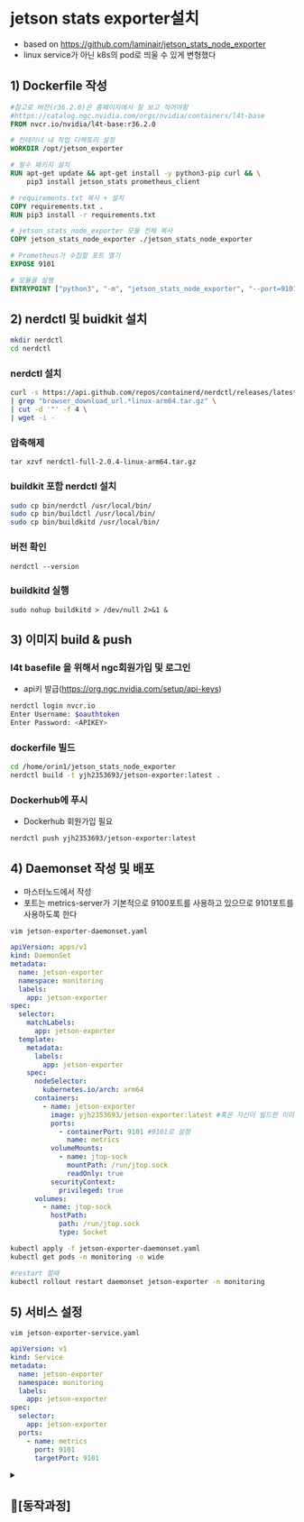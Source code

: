 # jetson stats exporter설치
- based on https://github.com/laminair/jetson_stats_node_exporter
- linux service가 아닌 k8s의 pod로 띄울 수 있게 변형했다

## 1) Dockerfile 작성
```Dockerfile
#참고로 버전(r36.2.0)은 홈페이지에서 잘 보고 적어야함
#https://catalog.ngc.nvidia.com/orgs/nvidia/containers/l4t-base
FROM nvcr.io/nvidia/l4t-base:r36.2.0

# 컨테이너 내 작업 디렉토리 설정
WORKDIR /opt/jetson_exporter

# 필수 패키지 설치
RUN apt-get update && apt-get install -y python3-pip curl && \
    pip3 install jetson_stats prometheus_client

# requirements.txt 복사 + 설치
COPY requirements.txt .
RUN pip3 install -r requirements.txt

# jetson_stats_node_exporter 모듈 전체 복사
COPY jetson_stats_node_exporter ./jetson_stats_node_exporter

# Prometheus가 수집할 포트 열기
EXPOSE 9101

# 모듈을 실행
ENTRYPOINT ["python3", "-m", "jetson_stats_node_exporter", "--port=9101"]
```

## 2) nerdctl 및 buidkit 설치
```bash
mkdir nerdctl
cd nerdctl
```
### nerdctl 설치
```bash
curl -s https://api.github.com/repos/containerd/nerdctl/releases/latest \
| grep "browser_download_url.*linux-arm64.tar.gz" \
| cut -d '"' -f 4 \
| wget -i -
```
### 압축해제
```
tar xzvf nerdctl-full-2.0.4-linux-arm64.tar.gz
```

### buildkit 포함 nerdctl 설치
```bash
sudo cp bin/nerdctl /usr/local/bin/
sudo cp bin/buildctl /usr/local/bin/
sudo cp bin/buildkitd /usr/local/bin/
```
### 버전 확인
```
nerdctl --version
```
### buildkitd 실행
```
sudo nohup buildkitd > /dev/null 2>&1 &
```

## 3) 이미지 build & push

### l4t basefile 을 위해서 ngc회원가입 및 로그인
- api키 발급(https://org.ngc.nvidia.com/setup/api-keys)
```bash
nerdctl login nvcr.io
Enter Username: $oauthtoken
Enter Password: <APIKEY>
```

### dockerfile 빌드
```bash
cd /home/orin1/jetson_stats_node_exporter
nerdctl build -t yjh2353693/jetson-exporter:latest .
```
### Dockerhub에 푸시
- Dockerhub 회원가입 필요
```
nerdctl push yjh2353693/jetson-exporter:latest
```

## 4) Daemonset 작성 및 배포
- 마스터노드에서 작성
- 포트는 metrics-server가 기본적으로 9100포트를 사용하고 있으므로 9101포트를 사용하도록 한다

`vim jetson-exporter-daemonset.yaml`

```yaml
apiVersion: apps/v1
kind: DaemonSet
metadata:
  name: jetson-exporter
  namespace: monitoring
  labels:
    app: jetson-exporter
spec:
  selector:
    matchLabels:
      app: jetson-exporter
  template:
    metadata:
      labels:
        app: jetson-exporter
    spec:
      nodeSelector:
        kubernetes.io/arch: arm64
      containers:
        - name: jetson-exporter
          image: yjh2353693/jetson-exporter:latest #혹은 자신이 빌드한 이미지
          ports:
            - containerPort: 9101 #9101로 설정
              name: metrics
          volumeMounts:
            - name: jtop-sock
              mountPath: /run/jtop.sock
              readOnly: true
          securityContext:
            privileged: true
      volumes:
        - name: jtop-sock
          hostPath:
            path: /run/jtop.sock
            type: Socket
```
```bash
kubectl apply -f jetson-exporter-daemonset.yaml
kubectl get pods -n monitoring -o wide

#restart 할때
kubectl rollout restart daemonset jetson-exporter -n monitoring
```

## 5) 서비스 설정
`vim jetson-exporter-service.yaml`
```yaml
apiVersion: v1
kind: Service
metadata:
  name: jetson-exporter
  namespace: monitoring
  labels:
    app: jetson-exporter
spec:
  selector:
    app: jetson-exporter
  ports:
    - name: metrics
      port: 9101
      targetPort: 9101
```
<details>
<summary> <strong> <h2> 📌[동작과정] </strong> </summary>

### ✅**1단계: Docker 이미지 준비**

### 🎯 목표: Jetson에서 동작할 수 있는 exporter 컨테이너 환경 만들기

- `jetson_stats_node_exporter` 소스를 기반으로 `l4t-base:r36.2.0` 이미지를 사용해 Dockerfile 작성
- 필요한 Python 라이브러리 (`jetson_stats`, `prometheus_client`, `schedule` 등) 설치
- Docker 이미지 빌드
- DockerHub로 푸시

### ✅ **2단계: DaemonSet으로 Pod 자동 배포**

### 🎯 목표: Jetson Orin Nano 노드마다 exporter Pod를 자동 실행

- `DaemonSet`은 Jetson 노드(예: `arm64`)마다 1개의 Pod을 배포
- 전 단계에서 만든 Docker 이미지를 기반으로 Pod 내부에서는  실행
    - `Pod`에는 라벨이 붙음: app: jetson-exporter
- Pod의 내부 포트 `9101`에서 `/metrics` 엔드포인트 열림

### ✅ **3단계: Service로 Pod 묶기**

### 🎯 목표: Prometheus가 exporter Pod에 고정된 경로로 접근 가능하도록 함

- `Service`는 Pod에 붙은 라벨 `app=jetson-exporter`를 selector로 설정
    - 내부적으로 Pod IP가 바뀌어도 항상 같은 Service 주소로 접근 가능
    - 포트 이름은 `metrics`, 포트는 `9101`로 지정

### ✅ **4단계: ServiceMonitor 생성**

### 🎯 목표: Prometheus가 위 Service를 자동으로 감지하고 scrape 하도록 연결

- Prometheus Operator는 설치 시 CRD로 `ServiceMonitor` 리소스를 생성할 수 있게 해줌
- `ServiceMonitor`는 Service를 라벨로 찾아서 연결
    - scrape할 포트(`metrics`)와 주기(`1s`)도 정의

### ✅ **5단계: Prometheus Operator가 감지**

### 🎯 내부 동작 순서:

1. Prometheus Operator는 ServiceMonitor를 **주기적으로 감시**
2. `release: prometheus` 라벨이 붙은 ServiceMonitor만 인식
3. 이걸 기반으로 Prometheus의 scrape 설정을 **자동 업데이트**함 (`scrape_configs`에 job 추가됨)

### ✅ **6단계: Prometheus가 실제로 수집 시작**

### 🎯 목표: exporter에서 메트릭을 받아와 저장

- Prometheus는 Service를 통해 Pod의 `/metrics` 엔드포인트에 접근
- exporter는 `jetson_gpu_temp_c`, `jetson_power_usage_watts` 같은 메트릭을 내보냄
    - Prometheus는 이 데이터를 수집하고 시계열 DB에 저장
